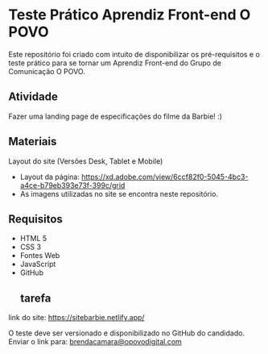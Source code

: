 # Teste Prático Aprendiz Front-end O POVO
Este repositório foi criado com intuito de disponibilizar os pré-requisitos e o teste prático para se tornar um Aprendiz Front-end do Grupo de Comunicação O POVO.
 
## Atividade

Fazer uma landing page de especificações do filme da Barbie! :) 

## Materiais

Layout do site (Versões Desk, Tablet e Mobile)
- Layout da página: https://xd.adobe.com/view/6ccf82f0-5045-4bc3-a4ce-b79eb393e73f-399c/grid
- As imagens utilizadas no site se encontra neste repositório.

## Requisitos

- HTML 5
- CSS 3
- Fontes Web 
- JavaScript 
- GitHub
  ## tarefa
 link do site: https://sitebarbie.netlify.app/
  
O teste deve ser versionado e disponibilizado no GitHub do candidado.<br />
Enviar o link para: brendacamara@opovodigital.com

